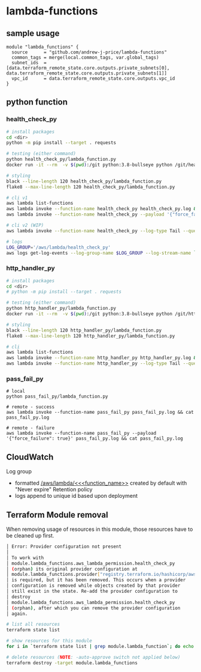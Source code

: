 # lambda-functions

## sample usage
```golang
module "lambda_functions" {
  source      = "github.com/andrew-j-price/lambda-functions"
  common_tags = merge(local.common_tags, var.global_tags)
  subnet_ids  = [data.terraform_remote_state.core.outputs.private_subnets[0], data.terraform_remote_state.core.outputs.private_subnets[1]]
  vpc_id      = data.terraform_remote_state.core.outputs.vpc_id
}
```

## python function

### health_check_py
```bash
# install packages
cd <dir>
python -m pip install --target . requests

# testing (either command)
python health_check_py/lambda_function.py
docker run -it --rm  -v $(pwd):/git python:3.8-bullseye python /git/health_check_py/lambda_function.py

# styling
black --line-length 120 health_check_py/lambda_function.py 
flake8 --max-line-length 120 health_check_py/lambda_function.py 

# cli v1
aws lambda list-functions
aws lambda invoke --function-name health_check_py health_check_py.log && cat health_check_py.log
aws lambda invoke --function-name health_check_py --payload '{"force_failure": true}' health_check_py.log && cat health_check_py.log

# cli v2 (WIP)
aws lambda invoke --function-name health_check_py --log-type Tail --query 'LogResult' --output text |  base64 -d

# logs
LOG_GROUP='/aws/lambda/health_check_py'
aws logs get-log-events --log-group-name $LOG_GROUP --log-stream-name `aws logs describe-log-streams --log-group-name $LOG_GROUP --max-items 1 --order-by LastEventTime --descending --query logStreams[].logStreamName --output text | head -n 1` --query events[].message --output text

```

### http_handler_py
```bash
# install packages
cd <dir>
# python -m pip install --target . requests

# testing (either command)
python http_handler_py/lambda_function.py
docker run -it --rm  -v $(pwd):/git python:3.8-bullseye python /git/http_handler_py/lambda_function.py

# styling
black --line-length 120 http_handler_py/lambda_function.py 
flake8 --max-line-length 120 http_handler_py/lambda_function.py 

# cli
aws lambda list-functions
aws lambda invoke --function-name http_handler_py http_handler_py.log && cat http_handler_py.log
aws lambda invoke --function-name http_handler_py --log-type Tail --query 'LogResult' --output text |  base64 -d
```


### pass_fail_py
```
# local
python pass_fail_py/lambda_function.py

# remote - success
aws lambda invoke --function-name pass_fail_py pass_fail_py.log && cat pass_fail_py.log

# remote - failure
aws lambda invoke --function-name pass_fail_py --payload '{"force_failure": true}' pass_fail_py.log && cat pass_fail_py.log

```

## CloudWatch
Log group
* formatted [/aws/lambda/<<<function_name>>](https://us-east-2.console.aws.amazon.com/cloudwatch/home?region=us-east-2#logsV2:log-groups) created by default with "Never expire" Retention policy
* logs append to unique id based upon deployment

## Terraform Module removal
When removing usage of resources in this module, those resources have to be cleaned up first.
```bash
│ Error: Provider configuration not present
│ 
│ To work with
│ module.lambda_functions.aws_lambda_permission.health_check_py
│ (orphan) its original provider configuration at
│ module.lambda_functions.provider["registry.terraform.io/hashicorp/aws"]
│ is required, but it has been removed. This occurs when a provider
│ configuration is removed while objects created by that provider
│ still exist in the state. Re-add the provider configuration to
│ destroy
│ module.lambda_functions.aws_lambda_permission.health_check_py
│ (orphan), after which you can remove the provider configuration
│ again.
```

```bash
# list all resources
terraform state list

# show resources for this module
for i in `terraform state list | grep module.lambda_function`; do echo $i; done

# delete resources (NOTE: -auto-approve switch not applied below)
terraform destroy -target module.lambda_functions

```
